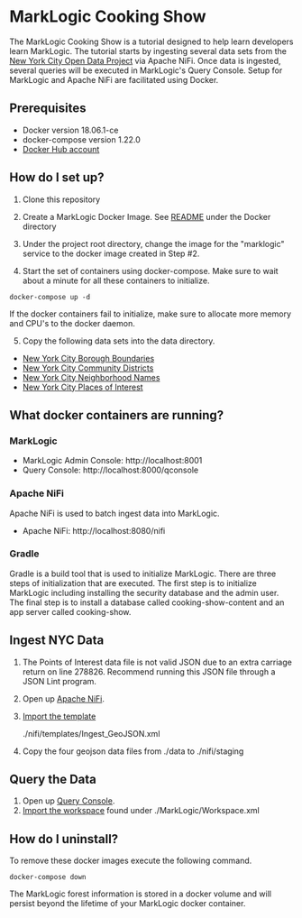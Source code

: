 # MarkLogic Cooking Show

The MarkLogic Cooking Show is a tutorial designed to help learn developers learn MarkLogic.  The tutorial starts by ingesting several data sets from the [New York City Open Data Project](https://data.cityofnewyork.us/) via Apache NiFi.  Once data is ingested, several queries will be executed in MarkLogic's Query Console.  Setup for MarkLogic and Apache NiFi are facilitated using Docker.  

## Prerequisites

 * Docker version 18.06.1-ce
 * docker-compose version 1.22.0
 * [Docker Hub account](https://hub.docker.com/)

## How do I set up? 

1) Clone this repository

2) Create a MarkLogic Docker Image. See [README](./docker/README.md) under the Docker directory

3) Under the project root directory, change the image for the "marklogic" service to the docker image created in Step #2. 

4) Start the set of containers using docker-compose.  Make sure to wait about a minute for all these containers to initialize.  

<!-- comment -->

    docker-compose up -d

If the docker containers fail to initialize, make sure to allocate more memory and CPU's to the docker daemon.  

5) Copy the following data sets into the data directory.

 * [New York City Borough Boundaries](https://data.cityofnewyork.us/api/geospatial/tqmj-j8zm?method=export&format=GeoJSON)
 * [New York City Community Districts](https://data.cityofnewyork.us/api/geospatial/yfnk-k7r4?method=export&format=GeoJSON)
 * [New York City Neighborhood Names](https://data.cityofnewyork.us/api/geospatial/99bc-9p23?method=export&format=GeoJSON)
 * [New York City Places of Interest](https://data.cityofnewyork.us/api/geospatial/rxuy-2muj?method=export&format=GeoJSON)

 ## What docker containers are running? 

### MarkLogic

 * MarkLogic Admin Console: http://localhost:8001
 * Query Console: http://localhost:8000/qconsole
 
### Apache NiFi

Apache NiFi is used to batch ingest data into MarkLogic.

 * Apache NiFi: http://localhost:8080/nifi

### Gradle

Gradle is a build tool that is used to initialize MarkLogic.  There are three steps of initialization that are executed.  The first step is to initialize MarkLogic including installing the security database and the admin user.  The final step is to install a database called cooking-show-content and an app server called cooking-show.  

## Ingest NYC Data

1) The Points of Interest data file is not valid JSON due to an extra carriage return on line 278826.  Recommend running this JSON file through a JSON Lint program.  
2) Open up [Apache NiFi](http://localhost:8080/nifi). 
3) [Import the template](https://nifi.apache.org/docs/nifi-docs/html/user-guide.html#Import_Template) 

    ./nifi/templates/Ingest_GeoJSON.xml

4) Copy the four geojson data files from ./data to ./nifi/staging

## Query the Data

1) Open up [Query Console](http://localhost:8000/qconsole).
2) [Import the workspace](http://docs.marklogic.com/guide/qconsole/walkthru#id_22814) found under ./MarkLogic/Workspace.xml

## How do I uninstall?  

To remove these docker images execute the following command.

    docker-compose down

The MarkLogic forest information is stored in a docker volume and will persist beyond the lifetime of your MarkLogic docker container. 

